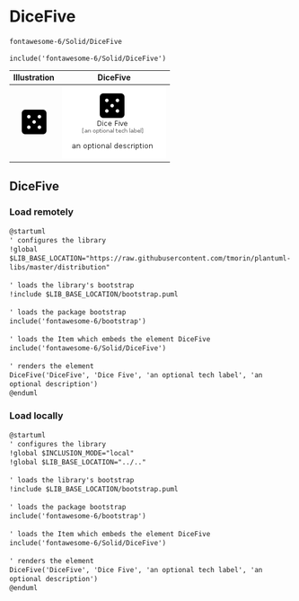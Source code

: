 # DiceFive


```text
fontawesome-6/Solid/DiceFive
```

```text
include('fontawesome-6/Solid/DiceFive')
```



| Illustration | DiceFive |
| :---: | :---: |
| ![illustration for Illustration](../../fontawesome-6/Solid/DiceFive.png) | ![illustration for DiceFive](../../fontawesome-6/Solid/DiceFive.Local.png) |




## DiceFive

### Load remotely
```plantuml
@startuml
' configures the library
!global $LIB_BASE_LOCATION="https://raw.githubusercontent.com/tmorin/plantuml-libs/master/distribution"

' loads the library's bootstrap
!include $LIB_BASE_LOCATION/bootstrap.puml

' loads the package bootstrap
include('fontawesome-6/bootstrap')

' loads the Item which embeds the element DiceFive
include('fontawesome-6/Solid/DiceFive')

' renders the element
DiceFive('DiceFive', 'Dice Five', 'an optional tech label', 'an optional description')
@enduml
```

### Load locally
```plantuml
@startuml
' configures the library
!global $INCLUSION_MODE="local"
!global $LIB_BASE_LOCATION="../.."

' loads the library's bootstrap
!include $LIB_BASE_LOCATION/bootstrap.puml

' loads the package bootstrap
include('fontawesome-6/bootstrap')

' loads the Item which embeds the element DiceFive
include('fontawesome-6/Solid/DiceFive')

' renders the element
DiceFive('DiceFive', 'Dice Five', 'an optional tech label', 'an optional description')
@enduml
```

